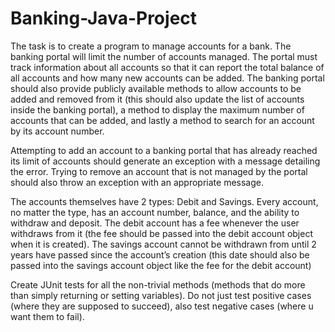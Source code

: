# Banking-Java-Project
The task is to create a program to manage accounts for a bank.
The banking portal will limit the number of accounts managed. The portal must track information about all accounts so that it can report the total balance of all accounts and how many new accounts can be added. The banking portal should also provide publicly available methods to allow accounts to be added and removed from it (this should also update the list of accounts inside the banking portal), a method to display the maximum number of accounts that can be added, and lastly a method to search for an account by its account number.
	
	
Attempting to add an account to a banking portal that has already reached its limit of accounts should generate an exception with a message detailing the error. Trying to remove an account that is not managed by the portal should also throw an exception with an appropriate message.


The accounts themselves have 2 types: Debit and Savings. Every account, no matter the type, has an account number, balance, and the ability to withdraw and deposit. The debit account has a fee whenever the user withdraws from it (the fee should be passed into the debit account object when it is created). The savings account cannot be withdrawn from until 2 years have passed since the account’s creation (this date should also be passed into the savings account object like the fee for the debit account)


Create JUnit tests for all the non-trivial methods (methods that do more than simply returning or setting variables). Do not just test positive cases (where they are supposed to succeed), also test negative cases (where u want them to fail).
